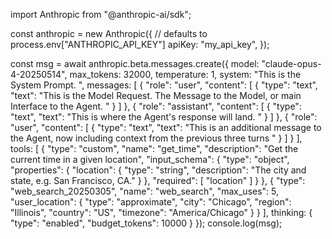 import Anthropic from "@anthropic-ai/sdk";

const anthropic = new Anthropic({
  // defaults to process.env["ANTHROPIC_API_KEY"]
  apiKey: "my_api_key",
});

const msg = await anthropic.beta.messages.create({
  model: "claude-opus-4-20250514",
  max_tokens: 32000,
  temperature: 1,
  system: "This is the System Prompt. ",
  messages: [
    {
      "role": "user",
      "content": [
        {
          "type": "text",
          "text": "This is the Model Request. The Message to the Model, or main Interface to the Agent. "
        }
      ]
    },
    {
      "role": "assistant",
      "content": [
        {
          "type": "text",
          "text": "This is where the Agent's response will land. "
        }
      ]
    },
    {
      "role": "user",
      "content": [
        {
          "type": "text",
          "text": "This is an additional message to the Agent, now including context from the previous three turns "
        }
      ]
    }
  ],
  tools: [
    {
      "type": "custom",
      "name": "get_time",
      "description": "Get the current time in a given location",
      "input_schema": {
        "type": "object",
        "properties": {
          "location": {
            "type": "string",
            "description": "The city and state, e.g. San Francisco, CA."
          }
        },
        "required": [
          "location"
        ]
      }
    },
    {
      "type": "web_search_20250305",
      "name": "web_search",
      "max_uses": 5,
      "user_location": {
        "type": "approximate",
        "city": "Chicago",
        "region": "Illinois",
        "country": "US",
        "timezone": "America/Chicago"
      }
    }
  ],
  thinking: {
    "type": "enabled",
    "budget_tokens": 10000
  }
});
console.log(msg);
